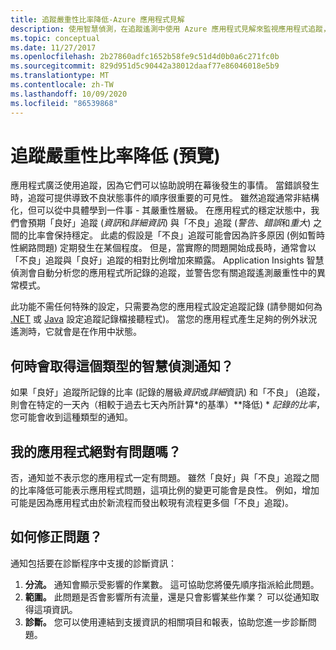 ```yaml
---
title: 追蹤嚴重性比率降低-Azure 應用程式見解
description: 使用智慧偵測，在追蹤遙測中使用 Azure 應用程式見解來監視應用程式追蹤，以瞭解不尋常的模式。
ms.topic: conceptual
ms.date: 11/27/2017
ms.openlocfilehash: 2b27860adfc1652b58fe9c51d4d0b0a6c271fc0b
ms.sourcegitcommit: 829d951d5c90442a38012daaf77e86046018e5b9
ms.translationtype: MT
ms.contentlocale: zh-TW
ms.lasthandoff: 10/09/2020
ms.locfileid: "86539868"
---
```

# <a name="degradation-in-trace-severity-ratio-preview"></a>追蹤嚴重性比率降低 (預覽)

應用程式廣泛使用追蹤，因為它們可以協助說明在幕後發生的事情。 當錯誤發生時，追蹤可提供導致不良狀態事件的順序很重要的可見性。 雖然追蹤通常非結構化，但可以從中具體學到一件事 - 其嚴重性層級。 在應用程式的穩定狀態中，我們會預期「良好」追蹤 (*資訊*和*詳細資訊*) 與「不良」追蹤 (*警告*、*錯誤*和*重大*) 之間的比率會保持穩定。 此處的假設是「不良」追蹤可能會因為許多原因 (例如暫時性網路問題) 定期發生在某個程度。 但是，當實際的問題開始成長時，通常會以「不良」追蹤與「良好」追蹤的相對比例增加來顯露。 Application Insights 智慧偵測會自動分析您的應用程式所記錄的追蹤，並警告您有關追蹤遙測嚴重性中的異常模式。

此功能不需任何特殊的設定，只需要為您的應用程式設定追蹤記錄 (請參閱如何為 [.NET](./asp-net-trace-logs.md) 或 [Java](./java-trace-logs.md) 設定追蹤記錄檔接聽程式)。 當您的應用程式產生足夠的例外狀況遙測時，它就會是在作用中狀態。

## <a name="when-would-i-get-this-type-of-smart-detection-notification"></a>何時會取得這個類型的智慧偵測通知？
如果「良好」追蹤所記錄的比率 (記錄的層級*資訊*或*詳細*資訊) 和「不良」 (追蹤，則會在特定的一天內（相較于過去七天內所計算*的基準）**降低) * *記錄的比率*，您可能會收到這種類型的通知。

## <a name="does-my-app-definitely-have-a-problem"></a>我的應用程式絕對有問題嗎？
否，通知並不表示您的應用程式一定有問題。 雖然「良好」與「不良」追蹤之間的比率降低可能表示應用程式問題，這項比例的變更可能會是良性。 例如，增加可能是因為應用程式由於新流程而發出較現有流程更多個「不良」追蹤)。

## <a name="how-do-i-fix-it"></a>如何修正問題？
通知包括要在診斷程序中支援的診斷資訊：
1. **分流。** 通知會顯示受影響的作業數。 這可協助您將優先順序指派給此問題。
2. **範圍。** 此問題是否會影響所有流量，還是只會影響某些作業？ 可以從通知取得這項資訊。
3. **診斷。** 您可以使用連結到支援資訊的相關項目和報表，協助您進一步診斷問題。
